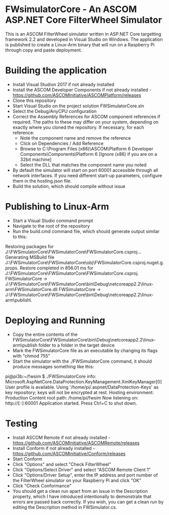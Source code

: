 # FWsimulatorCore - An ASCOM ASP.NET Core FilterWheel Simulator
This is an ASCOM FilterWheel simulator written in ASP.NET Core targetting framework 2.2 and developed in Visual Studio on Windows. The application is published to create a Linux-Arm binary that will run on a Raspberry Pi through copy and paste deployment.

# Building the application
  * Install Visual Studion 2017 if not already installed
  * Install the ASCOM Developer Components if not already installed - https://github.com/ASCOMInitiative/ASCOMPlatform/releases
  * Clone this repository
  * Start Visual Studio on the project solution FWSimulatorCore.sln
  * Select the Debug/AnyCPU configuration
  * Correct the Assembly References for ASCOM component references if required. The paths to these may differ on your system, depending on exactly where you cloned the repository. If necessary, for each reference:
    * Note the component name and remove the reference
	* Click on Dependencies / Add Reference 
	* Browse to C:\Program Files (x86)\ASCOM\Platform 6 Developer Components\Components\Platform 6    [Ignore (x86) if you are on a 32bit machine]
	* Select the DLL that matches the component name you noted
  * By default the simulator will start on port 60001 accessible through all network interfaces. If you need different start-up parameters, configure them in the hosting.json file.
  * Build the solution, which should compile without issue

# Publishing to Linux-Arm
  * Start a Visual Studio command prompt
  * Navigate to the root of the repository
  * Run the build.cmd command file, which should generate output similar to this:
  
  Restoring packages for J:\FWSimulatorCore\FWSimulatorCore\FWSimulatorCore.csproj...
  Generating MSBuild file J:\FWSimulatorCore\FWSimulatorCore\obj\FWSimulatorCore.csproj.nuget.g.props.
  Restore completed in 856.01 ms for J:\FWSimulatorCore\FWSimulatorCore\FWSimulatorCore.csproj.
  FWSimulatorCore -> J:\FWSimulatorCore\FWSimulatorCore\bin\Debug\netcoreapp2.2\linux-arm\FWSimulatorCore.dll
  FWSimulatorCore -> J:\FWSimulatorCore\FWSimulatorCore\bin\Debug\netcoreapp2.2\linux-arm\publish\
  
# Deploying and Running
  * Copy the entire contents of the FWSimulatorCore\FWSimulatorCore\bin\Debug\netcoreapp2.2\linux-arm\publish folder to a folder in the target device
  * Mark the FWSimulatorCore file as an executable by changing its flags with "chmod 755"
  * Start the simulator with the ./FWSimulatorCore command, it should produce messages something like this:
  
  pi@pi3b:~/fwsim $ ./FWSimulatorCore
  info: Microsoft.AspNetCore.DataProtection.KeyManagement.XmlKeyManager[0] User profile is available. Using '/home/pi/.aspnet/DataProtection-Keys' as key repository; keys will not be encrypted at rest.
  Hosting environment: Production
  Content root path: /home/pi/fwsim
  Now listening on: http://[::]:60001
  Application started. Press Ctrl+C to shut down.

# Testing
  * Install ASCOM Remote if not already installed - https://github.com/ASCOMInitiative/ASCOMRemote/releases
  * Install Conform if not already installed - https://github.com/ASCOMInitiative/Conform/releases
  * Start Conform
  * Click "Options" and select "Check FilterWheel"
  * Click "Options/Select Driver" and select "ASCOM Remote Client 1"
  * Click "Options/Driver Setup", enter the IP address and port number of the FilterWheel simulator on your Raspberry Pi and click "OK"
  * Click "Check Conformance"
  * You should get a clean run apart from an issue in the Description property, which I have introduced intentionally to demonstrate that errors are passed back correctly. If you wish, you can get a clean run by editing the Description method in FWSimulator.cs.